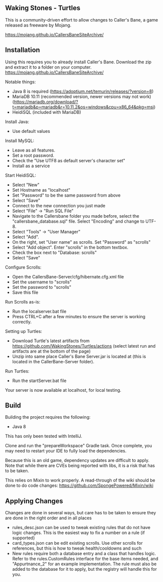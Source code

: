 ## Waking Stones - Turtles

This is a community-driven effort to allow changes to Caller's Bane, a game released as freeware by Mojang.

https://mojang.github.io/CallersBaneSiteArchive/

## Installation

Using this requires you to already install Caller's Bane. Download the zip and extract it to a folder on your computer.
https://mojang.github.io/CallersBaneSiteArchive/

Notable things:
- Java 8 is required (https://adoptium.net/temurin/releases/?version=8)
- MariaDB 10.11 (recommended version, newer versions may not work) (https://mariadb.org/download/?t=mariadb&p=mariadb&r=10.11.2&os=windows&cpu=x86_64&pkg=msi)
- HeidiSQL (included with MariaDB)

Install Java:
- Use default values

Install MySQL:
- Leave as all features. 
- Set a root password.
- Check the "Use UTF8 as default server's character set"
- Install as a service

Start HeidiSQL:
- Select "New"
- Set Hostname as "localhost"
- Set "Password" to be the same password from above
- Select "Save"
- Connect to the new connection you just made
- Select "File" -> "Run SQL File"
- Navigate to the Callersbane folder you made before, select the "callersbane_database.sql" file. Select "Encoding" and change to UTF-8.
- Select "Tools" -> "User Manager"
- Select "Add".
- On the right, set "User name" as scrolls. Set "Password" as "scrolls"
- Select "Add object". Enter "scrolls" in the bottom textbox. 
- Check the box next to "Database: scrolls"
- Select "Save"

Configure Scrolls:
- Open the CallersBane-Server/cfg/hibernate.cfg.xml file
- Set the username to "scrolls"
- Set the password to "scrolls"
- Save this file

Run Scrolls as-is:
- Run the localserver.bat file
- Press CTRL+C after a few minutes to ensure the server is working correctly.

Setting up Turtles:
- Download Turtle's latest artifacts from https://github.com/WakingStones/Turtles/actions (select latest run and artifacts
are at the bottom of the page)
- Unzip into same place Caller's Bane Server.jar is located at (this is located in the CallerBane-Server folder).

Run Turtles:
- Run the startServer.bat file

Your server is now available at localhost, for local testing.

## Build

Building the project requires the following:
- Java 8

This has only been tested with IntelliJ.

Clone and run the "prepareWorkspace" Gradle task. Once complete, you may need to restart your IDE to fully load the
dependencies.

Because this is an old game, dependency updates are difficult to apply. Note that while there are CVEs being reported
with libs, it is a risk that has to be taken.

This relies on Mixin to work properly. A read-through of the wiki should be done to do code changes:
https://github.com/SpongePowered/Mixin/wiki

## Applying Changes

Changes are done in several ways, but care has to be taken to ensure they are done in the right order and in all places

- rules_desc.json can be used to tweak existing rules that do not have logic changes. This is the easiest way to
  fix a number on a rule (if supported)
- card_types.json can be edit existing scrolls. Use other scrolls for references, but this is how to tweak 
health/cooldowns and such
- New rules require both a database entry and a class that handles logic. Refer to the rules.CustomRules interface for
the base items needed, and "Appurtnance_2" for an example implementation. The rule must also be added to the database
for it to apply, but the registry will handle this for you.
 